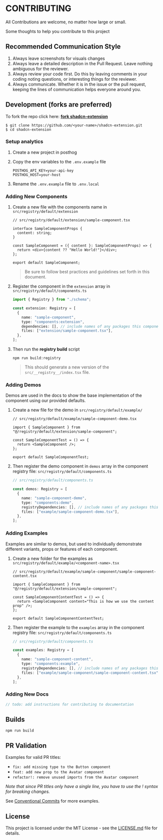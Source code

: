 # CONTRIBUTING

All Contributions are welcome, no matter how large or small.

Some thoughts to help you contribute to this project

## Recommended Communication Style

1. Always leave screenshots for visuals changes
2. Always leave a detailed description in the Pull Request. Leave nothing ambiguous for the reviewer.
3. Always review your code first. Do this by leaving comments in your coding noting questions, or interesting things for the reviewer.
4. Always communicate. Whether it is in the issue or the pull request, keeping the lines of communication helps everyone around you.

## Development (forks are preferred)

To fork the repo click here: [**fork shadcn-extension**](https://github.com/BelkacemYerfa/shadcn-extension/fork)

```shell
$ git clone https://github.com/<your-name>/shadcn-extension.git
$ cd shadcn-extension
```

### Setup analytics

1. Create a new project in posthog

2. Copy the env variables to the `.env.example` file

   ```
   POSTHOG_API_KEY=your-api-key
   POSTHOG_HOST=your-host
   ```

3. Rename the `.env.example` file to `.env.local`

### Adding New Components

1. Create a new file with the components name in `src/registry/default/extension`

   ```tsx
   // src/registry/default/extension/sample-component.tsx

   interface SampleComponentProps {
     content: string;
   }

   const SampleComponent = ({ content }: SampleComponentProps) => {
     return <div>{content ?? "Hello World!"}</div>;
   };

   export default SampleComponent;
   ```

   > Be sure to follow best practices and guidelines set forth in this document.

2. Register the component in the `extension` array in `src/registry/default/components.ts`

   ```ts
   import { Registry } from "./schema";

   const extension: Registry = [
     {
       name: "sample-component",
       type: "components:extension",
       dependencies: [], // include names of any packages this component depends on.
       files: ["extension/sample-component.tsx"],
     },
   ];
   ```

3. Then run the **registry build** script

   ```shell
   npm run build:registry
   ```

   > This should generate a new version of the `src/__registry__/index.tsx` file.

### Adding Demos

Demos are used in the docs to show the base implementation of the component using our provided defaults.

1. Create a new file for the demo in `src/registry/default/example/`

   ```tsx
   // src/registry/default/example/sample-component-demo.tsx

   import { SampleComponent } from "@/registry/default/extension/sample-component";

   const SampleComponentTest = () => {
     return <SampleComponent />;
   };

   export default SampleComponentTest;
   ```

2. Then register the demo component in `demos` array in the component registry file: `src/registry/default/components.ts`

   ```ts
   // src/registry/default/components.ts

   const demos: Registry = [
     {
       name: "sample-component-demo",
       type: "components:demo",
       registryDependencies: [], // include names of any packages this component depends on.
       files: ["example/sample-component-demo.tsx"],
     },
   ];
   ```

### Adding Examples

Examples are similar to demos, but used to individually demonstrate different variants, props or features of each component.

1. Create a new folder for the examples as `src/registry/default/example/<component-name>.tsx`

   ```tsx
   // src/registry/default/example/sample-component/sample-component-content.tsx

   import { SampleComponent } from "@/registry/default/extension/sample-component";

   const SampleComponentContentTest = () => {
     return <SampleComponent content="This is how we use the content prop" />;
   };

   export default SampleComponentContentTest;
   ```

2. Then register the example to the `examples` array in the component registry file: `src/registry/default/components.ts`

   ```ts
   // src/registry/default/components.ts

   const examples: Registry = [
     {
       name: "sample-component-content",
       type: "components:example",
       registryDependencies: [], // include names of any packages this component depends on.
       files: ["example/sample-component/sample-component-content.tsx"],
     },
   ];
   ```

### Adding New Docs

```js
// todo: add instructions for contributing to documentation
```

## Builds

```shell
npm run build
```

## PR Validation

Examples for valid PR titles:

- `fix: add missing type to the Button component`
- `feat: add new prop to the Avatar component`
- `refactor!: remove unused imports from the Avatar component`

_Note that since PR titles only have a single line, you have to use the ! syntax for breaking changes._

See [Conventional Commits](https://www.conventionalcommits.org/en/v1.0.0/) for more examples.

## License

This project is licensed under the MIT License - see the [LICENSE.md](https://github.com/BelkacemYerfa/shadcn-extension/blob/master/LICENSE.md) file for details.
